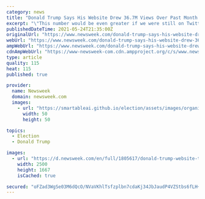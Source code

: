 ```yaml
---
category: news
title: "Donald Trump Says His Website Drew 36.7M Views Over Past Month: 'More Traffic Than in 2020'"
excerpt: "\"This number would be even greater if we were still on Twitter and Facebook,\" Trump claimed, \"but since Big Tech has illegally banned me, tens of millions of our supporters have stopped using these platforms."
publishedDateTime: 2021-05-24T21:35:00Z
originalUrl: "https://www.newsweek.com/donald-trump-says-his-website-drew-367m-views-over-past-month-more-traffic-2020-1594371"
webUrl: "https://www.newsweek.com/donald-trump-says-his-website-drew-367m-views-over-past-month-more-traffic-2020-1594371"
ampWebUrl: "https://www.newsweek.com/donald-trump-says-his-website-drew-367m-views-over-past-month-more-traffic-2020-1594371?amp=1"
cdnAmpWebUrl: "https://www-newsweek-com.cdn.ampproject.org/c/s/www.newsweek.com/donald-trump-says-his-website-drew-367m-views-over-past-month-more-traffic-2020-1594371?amp=1"
type: article
quality: 115
heat: 115
published: true

provider:
  name: Newsweek
  domain: newsweek.com
  images:
    - url: "https://smartableai.github.io/election/assets/images/organizations/newsweek.com-50x50.jpg"
      width: 50
      height: 50

topics:
  - Election
  - Donald Trump

images:
  - url: "https://d.newsweek.com/en/full/1805617/donald-trump-website-traffic-millions-brag-claim.jpg"
    width: 2500
    height: 1667
    isCached: true

secured: "oFZad3WgSe03M6dQcO/NVaVKhlTsfzplbn7cdaKj34JbJaudP4VZStbs6fLH+cwiaOoXw1hrYeMZyty056IjIJIF+OpTqZIC9pO/mXop3LoF/vCnoff0HDtlgQKQJILfmKX0NLwF7seMv0bQLG4/V2Q0i7q92lhePscaopstHWgM0i1oFoncXoqWvoRfxF3oM241P9oU7mkyUWE6kMhJ+xhj9OcO3bXdXwaVvnXYZefs4MGFcJUbKFLQQCcgKxC+SDvQ34EdaZOX5d3SDOV1AvrslVB5c/Wx3PbHVNp86A1BEbXQ0aqixSZH9vdE1YIq3/DHUuS0NP6BRTWE7Q9KHmwokl6RFsfccNiwknGMdWo=;NIcJgnw7Aw9jYeytTIzFtg=="
---
```


